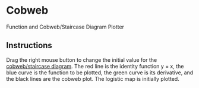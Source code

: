 Cobweb
======

Function and Cobweb/Staircase Diagram Plotter

Instructions
------------
Drag the right mouse button to change the initial value for the [cobweb/staircase diagram](http://en.wikipedia.org/wiki/Cobweb_plot). 
The red line is the identity function y = x, the blue curve is the function to be plotted, the green curve is its derivative, and the black lines are the cobweb plot.
The logistic map is initially plotted.